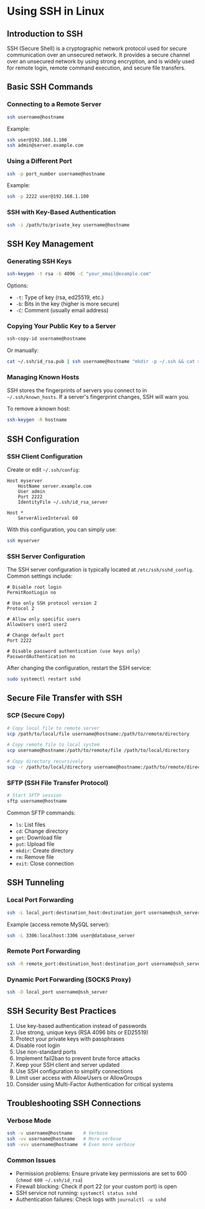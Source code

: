 # Using SSH in Linux

## Introduction to SSH

SSH (Secure Shell) is a cryptographic network protocol used for secure communication over an unsecured network. It provides a secure channel over an unsecured network by using strong encryption, and is widely used for remote login, remote command execution, and secure file transfers.

## Basic SSH Commands

### Connecting to a Remote Server
```bash
ssh username@hostname
```

Example:
```bash
ssh user@192.168.1.100
ssh admin@server.example.com
```

### Using a Different Port
```bash
ssh -p port_number username@hostname
```

Example:
```bash
ssh -p 2222 user@192.168.1.100
```

### SSH with Key-Based Authentication
```bash
ssh -i /path/to/private_key username@hostname
```

## SSH Key Management

### Generating SSH Keys
```bash
ssh-keygen -t rsa -b 4096 -C "your_email@example.com"
```

Options:
- `-t`: Type of key (rsa, ed25519, etc.)
- `-b`: Bits in the key (higher is more secure)
- `-C`: Comment (usually email address)

### Copying Your Public Key to a Server
```bash
ssh-copy-id username@hostname
```

Or manually:
```bash
cat ~/.ssh/id_rsa.pub | ssh username@hostname "mkdir -p ~/.ssh && cat >> ~/.ssh/authorized_keys"
```

### Managing Known Hosts
SSH stores the fingerprints of servers you connect to in `~/.ssh/known_hosts`. If a server's fingerprint changes, SSH will warn you.

To remove a known host:
```bash
ssh-keygen -R hostname
```

## SSH Configuration

### SSH Client Configuration
Create or edit `~/.ssh/config`:

```
Host myserver
    HostName server.example.com
    User admin
    Port 2222
    IdentityFile ~/.ssh/id_rsa_server

Host *
    ServerAliveInterval 60
```

With this configuration, you can simply use:
```bash
ssh myserver
```

### SSH Server Configuration
The SSH server configuration is typically located at `/etc/ssh/sshd_config`. Common settings include:

```
# Disable root login
PermitRootLogin no

# Use only SSH protocol version 2
Protocol 2

# Allow only specific users
AllowUsers user1 user2

# Change default port
Port 2222

# Disable password authentication (use keys only)
PasswordAuthentication no
```

After changing the configuration, restart the SSH service:
```bash
sudo systemctl restart sshd
```

## Secure File Transfer with SSH

### SCP (Secure Copy)
```bash
# Copy local file to remote server
scp /path/to/local/file username@hostname:/path/to/remote/directory

# Copy remote file to local system
scp username@hostname:/path/to/remote/file /path/to/local/directory

# Copy directory recursively
scp -r /path/to/local/directory username@hostname:/path/to/remote/directory
```

### SFTP (SSH File Transfer Protocol)
```bash
# Start SFTP session
sftp username@hostname
```

Common SFTP commands:
- `ls`: List files
- `cd`: Change directory
- `get`: Download file
- `put`: Upload file
- `mkdir`: Create directory
- `rm`: Remove file
- `exit`: Close connection

## SSH Tunneling

### Local Port Forwarding
```bash
ssh -L local_port:destination_host:destination_port username@ssh_server
```

Example (access remote MySQL server):
```bash
ssh -L 3306:localhost:3306 user@database_server
```

### Remote Port Forwarding
```bash
ssh -R remote_port:destination_host:destination_port username@ssh_server
```

### Dynamic Port Forwarding (SOCKS Proxy)
```bash
ssh -D local_port username@ssh_server
```

## SSH Security Best Practices

1. Use key-based authentication instead of passwords
2. Use strong, unique keys (RSA 4096 bits or ED25519)
3. Protect your private keys with passphrases
4. Disable root login
5. Use non-standard ports
6. Implement fail2ban to prevent brute force attacks
7. Keep your SSH client and server updated
8. Use SSH configuration to simplify connections
9. Limit user access with AllowUsers or AllowGroups
10. Consider using Multi-Factor Authentication for critical systems

## Troubleshooting SSH Connections

### Verbose Mode
```bash
ssh -v username@hostname    # Verbose
ssh -vv username@hostname   # More verbose
ssh -vvv username@hostname  # Even more verbose
```

### Common Issues
- Permission problems: Ensure private key permissions are set to 600 (`chmod 600 ~/.ssh/id_rsa`)
- Firewall blocking: Check if port 22 (or your custom port) is open
- SSH service not running: `systemctl status sshd`
- Authentication failures: Check logs with `journalctl -u sshd`